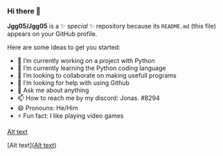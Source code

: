 ### Hi there 👋


**Jgg05/Jgg05** is a ✨ _special_ ✨ repository because its `README.md` (this file) appears on your GitHub profile.

Here are some ideas to get you started:

- 🔭 I’m currently working on a project with Python
- 🌱 I’m currently learning the Python coding language
- 👯 I’m looking to collaborate on making usefull programs
- 🤔 I’m looking for help with using Github
- 💬 Ask me about anything
- 📫 How to reach me by my discord: Jonas. #8294
- 😄 Pronouns: He/Him
- ⚡ Fun fact: I like playing video games

[Alt text](https://media.giphy.com/media/MDJ9IbxxvDUQM/giphy.gif)

[Alt text]([Alt text](https://media.giphy.com/media/MDJ9IbxxvDUQM/giphy.gif))
